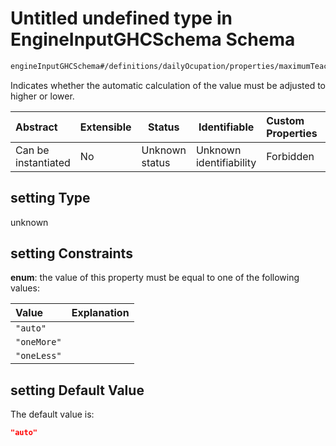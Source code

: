 # Untitled undefined type in EngineInputGHCSchema Schema

```txt
engineInputGHCSchema#/definitions/dailyOcupation/properties/maximumTeaching/properties/setting
```

Indicates whether the automatic calculation of the value must be adjusted to higher or lower.


| Abstract            | Extensible | Status         | Identifiable            | Custom Properties | Additional Properties | Access Restrictions | Defined In                                                         |
| :------------------ | ---------- | -------------- | ----------------------- | :---------------- | --------------------- | ------------------- | ------------------------------------------------------------------ |
| Can be instantiated | No         | Unknown status | Unknown identifiability | Forbidden         | Allowed               | none                | [ghc.schema.json\*](../out/ghc.schema.json "open original schema") |

## setting Type

unknown

## setting Constraints

**enum**: the value of this property must be equal to one of the following values:

| Value       | Explanation |
| :---------- | ----------- |
| `"auto"`    |             |
| `"oneMore"` |             |
| `"oneLess"` |             |

## setting Default Value

The default value is:

```json
"auto"
```
